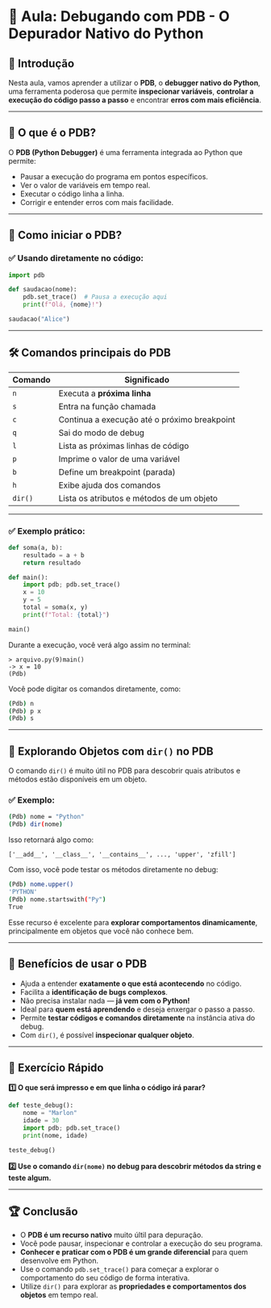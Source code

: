 # 📌 Aula: Debugando com PDB - O Depurador Nativo do Python

## 📝 Introdução

Nesta aula, vamos aprender a utilizar o **PDB**, o **debugger nativo do Python**, uma ferramenta poderosa que permite **inspecionar variáveis**, **controlar a execução do código passo a passo** e encontrar **erros com mais eficiência**.

---

## 🔹 O que é o PDB?

O **PDB (Python Debugger)** é uma ferramenta integrada ao Python que permite:

- Pausar a execução do programa em pontos específicos.
- Ver o valor de variáveis em tempo real.
- Executar o código linha a linha.
- Corrigir e entender erros com mais facilidade.

---

## 🔧 Como iniciar o PDB?

### ✅ Usando diretamente no código:

```python
import pdb

def saudacao(nome):
    pdb.set_trace()  # Pausa a execução aqui
    print(f"Olá, {nome}!")

saudacao("Alice")
```

---

## 🛠️ Comandos principais do PDB

| Comando | Significado                                  |
|--------|----------------------------------------------|
| `n`    | Executa a **próxima linha**                  |
| `s`    | Entra na função chamada                      |
| `c`    | Continua a execução até o próximo breakpoint |
| `q`    | Sai do modo de debug                         |
| `l`    | Lista as próximas linhas de código           |
| `p`    | Imprime o valor de uma variável              |
| `b`    | Define um breakpoint (parada)                |
| `h`    | Exibe ajuda dos comandos                     |
| `dir()`| Lista os atributos e métodos de um objeto     |

---

### ✅ Exemplo prático:

```python
def soma(a, b):
    resultado = a + b
    return resultado

def main():
    import pdb; pdb.set_trace()
    x = 10
    y = 5
    total = soma(x, y)
    print(f"Total: {total}")

main()
```

Durante a execução, você verá algo assim no terminal:

```
> arquivo.py(9)main()
-> x = 10
(Pdb)
```

Você pode digitar os comandos diretamente, como:

```bash
(Pdb) n
(Pdb) p x
(Pdb) s
```

---

## 🦝 Explorando Objetos com `dir()` no PDB

O comando `dir()` é muito útil no PDB para descobrir quais atributos e métodos estão disponíveis em um objeto.

### ✅ Exemplo:

```bash
(Pdb) nome = "Python"
(Pdb) dir(nome)
```

Isso retornará algo como:

```
['__add__', '__class__', '__contains__', ..., 'upper', 'zfill']
```

Com isso, você pode testar os métodos diretamente no debug:

```bash
(Pdb) nome.upper()
'PYTHON'
(Pdb) nome.startswith("Py")
True
```

Esse recurso é excelente para **explorar comportamentos dinamicamente**, principalmente em objetos que você não conhece bem.

---

## 🌟 Benefícios de usar o PDB

- Ajuda a entender **exatamente o que está acontecendo** no código.
- Facilita a **identificação de bugs complexos**.
- Não precisa instalar nada — **já vem com o Python!**
- Ideal para **quem está aprendendo** e deseja enxergar o passo a passo.
- Permite **testar códigos e comandos diretamente** na instância ativa do debug.
- Com `dir()`, é possível **inspecionar qualquer objeto**.

---

## 🚀 Exercício Rápido

**1️⃣ O que será impresso e em que linha o código irá parar?**

```python
def teste_debug():
    nome = "Marlon"
    idade = 30
    import pdb; pdb.set_trace()
    print(nome, idade)

teste_debug()
```

**2️⃣ Use o comando `dir(nome)` no debug para descobrir métodos da string e teste algum.**

---

## 🏆 Conclusão

- O **PDB é um recurso nativo** muito últil para depuração.
- Você pode pausar, inspecionar e controlar a execução do seu programa.
- **Conhecer e praticar com o PDB é um grande diferencial** para quem desenvolve em Python.
- Use o comando `pdb.set_trace()` para começar a explorar o comportamento do seu código de forma interativa.
- Utilize `dir()` para explorar as **propriedades e comportamentos dos objetos** em tempo real.